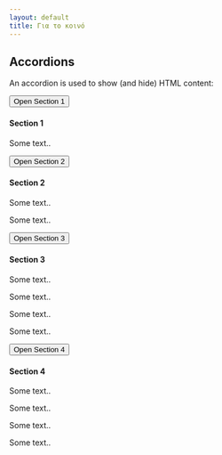 ```yaml
---
layout: default
title: Για το κοινό
---
```



<div class="w3-container">

<h2>Accordions</h2>
<p>An accordion is used to show (and hide) HTML content:</p>
  
<button onclick="myFunction('Demo1')" class="w3-btn w3-block w3-black w3-left-align">Open Section 1</button>
<div id="Demo1" class="w3-container w3-hide">
  <h4>Section 1</h4>
  <p>Some text..</p>
</div>

<button onclick="myFunction('Demo2')" class="w3-btn w3-block w3-black w3-left-align">Open Section 2</button>
<div id="Demo2" class="w3-container w3-hide">
  <h4>Section 2</h4>
  <p>Some text..</p><p>Some text..</p>
</div>


<button onclick="myFunction('Demo3')" class="w3-btn w3-block w3-black w3-left-align">Open Section 3</button>
<div id="Demo3" class="w3-container w3-hide">
  <h4>Section 3</h4>
  <p>Some text..</p><p>Some text..</p><p>Some text..</p><p>Some text..</p>
</div>

<button onclick="myFunction('Demo4')" class="w3-btn w3-block w3-black w3-left-align">Open Section 4</button>
<div id="Demo4" class="w3-container w3-hide">
  <h4>Section 4</h4>
  <p>Some text..</p><p>Some text..</p><p>Some text..</p><p>Some text..</p>
</div>


</div>
<script>
function myFunction(id) {
    var x = document.getElementById(id);
    if (x.className.indexOf("w3-show") == -1) {
        x.className += " w3-show";
    } else { 
        x.className = x.className.replace(" w3-show", "");
    }
}
</script>
